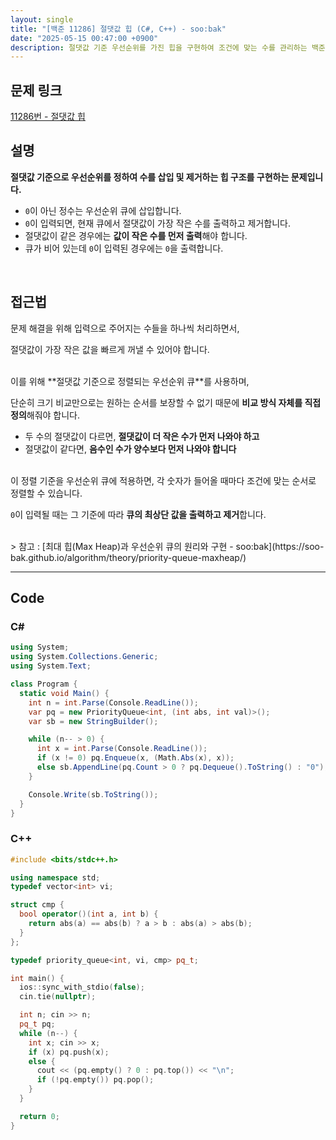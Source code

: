 ```yaml
---
layout: single
title: "[백준 11286] 절댓값 힙 (C#, C++) - soo:bak"
date: "2025-05-15 00:47:00 +0900"
description: 절댓값 기준 우선순위를 가진 힙을 구현하여 조건에 맞는 수를 관리하는 백준 11286번 절댓값 힙 문제의 C# 및 C++ 풀이 및 해설
---
```


## 문제 링크
[11286번 - 절댓값 힙](https://www.acmicpc.net/problem/11286)

## 설명

**절댓값 기준으로 우선순위를 정하여 수를 삽입 및 제거하는 힙 구조를 구현하는 문제입니다.**

- `0`이 아닌 정수는 우선순위 큐에 삽입합니다.
- `0`이 입력되면, 현재 큐에서 절댓값이 가장 작은 수를 출력하고 제거합니다.
- 절댓값이 같은 경우에는 **값이 작은 수를 먼저 출력**해야 합니다.
- 큐가 비어 있는데 `0`이 입력된 경우에는 `0`을 출력합니다.

<br>

## 접근법

문제 해결을 위해 입력으로 주어지는 수들을 하나씩 처리하면서,

절댓값이 가장 작은 값을 빠르게 꺼낼 수 있어야 합니다.

<br>
이를 위해 **절댓값 기준으로 정렬되는 우선순위 큐**를 사용하며,

단순히 크기 비교만으로는 원하는 순서를 보장할 수 없기 때문에 **비교 방식 자체를 직접 정의**해줘야 합니다.

- 두 수의 절댓값이 다르면, **절댓값이 더 작은 수가 먼저 나와야 하고**
- 절댓값이 같다면, **음수인 수가 양수보다 먼저 나와야 합니다**

<br>
이 정렬 기준을 우선순위 큐에 적용하면, 각 숫자가 들어올 때마다 조건에 맞는 순서로 정렬할 수 있습니다.

`0`이 입력될 때는 그 기준에 따라 **큐의 최상단 값을 출력하고 제거**합니다.

<br>
> 참고 : [최대 힙(Max Heap)과 우선순위 큐의 원리와 구현 - soo:bak](https://soo-bak.github.io/algorithm/theory/priority-queue-maxheap/)


<br>

---

## Code

### C#

```csharp
using System;
using System.Collections.Generic;
using System.Text;

class Program {
  static void Main() {
    int n = int.Parse(Console.ReadLine());
    var pq = new PriorityQueue<int, (int abs, int val)>();
    var sb = new StringBuilder();

    while (n-- > 0) {
      int x = int.Parse(Console.ReadLine());
      if (x != 0) pq.Enqueue(x, (Math.Abs(x), x));
      else sb.AppendLine(pq.Count > 0 ? pq.Dequeue().ToString() : "0");
    }

    Console.Write(sb.ToString());
  }
}
```

### C++

```cpp
#include <bits/stdc++.h>

using namespace std;
typedef vector<int> vi;

struct cmp {
  bool operator()(int a, int b) {
    return abs(a) == abs(b) ? a > b : abs(a) > abs(b);
  }
};

typedef priority_queue<int, vi, cmp> pq_t;

int main() {
  ios::sync_with_stdio(false);
  cin.tie(nullptr);

  int n; cin >> n;
  pq_t pq;
  while (n--) {
    int x; cin >> x;
    if (x) pq.push(x);
    else {
      cout << (pq.empty() ? 0 : pq.top()) << "\n";
      if (!pq.empty()) pq.pop();
    }
  }

  return 0;
}
```
